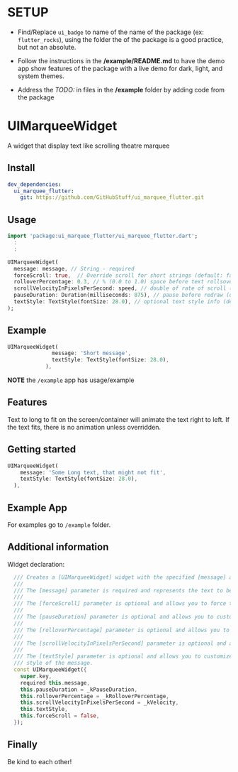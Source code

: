 # SETUP

- Find/Replace `ui_badge` to name of the name of the package (ex: `flutter_rocks`), using the folder the of the package is a good practice, but not an absolute.

- Follow the instructions in the **/example/README.md** to have the demo app show features of the package with a live demo for dark, light, and system themes.

- Address the *TODO:* in files in the **/example** folder by adding code from the package

<!--
The comments below are from the Flutter/Dart package generation. Feel free to use or ignore
-->

<!--
This README describes the package. If you publish this package to pub.dev,
this README's contents appear on the landing page for your package.

For information about how to write a good package README, see the guide for
[writing package pages](https://dart.dev/guides/libraries/writing-package-pages).

For general information about developing packages, see the Dart guide for
[creating packages](https://dart.dev/guides/libraries/create-library-packages)
and the Flutter guide for
[developing packages and plugins](https://flutter.dev/developing-packages).

Remove everything from here to the top
-->

# UIMarqueeWidget

A widget that display text like scrolling theatre marquee

## Install

```yaml
dev_dependencies:
  ui_marquee_flutter:
    git: https://github.com/GitHubStuff/ui_marquee_flutter.git
```

## Usage

```dart
import 'package:ui_marquee_flutter/ui_marquee_flutter.dart';
  :
  :

UIMarqueeWidget(
  message: message, // String - required
  forceScroll: true,  // Override scroll for short strings (default: false)
  rolloverPercentage: 0.3, // % (0.0 to 1.0) space before text rollsover (default: 0.1)
  scrollVelocityInPixelsPerSecond: speed, // double of rate of scroll (default: 60.0)
  pauseDuration: Duration(milliseconds: 875), // pause before redraw (default: 750ms)
  textStyle: TextStyle(fontSize: 28.0), // optional text style info (default: null)
);
```

## Example

```dart
UIMarqueeWidget(
              message: 'Short message',
              textStyle: TextStyle(fontSize: 28.0),
            ),
```

**NOTE** the ```/example``` app has usage/example

## Features

Text to long to fit on the screen/container will animate the text right to left.
If the text fits, there is no animation unless overridden.

## Getting started

```dart
UIMarqueeWidget(
    message: 'Some Long text, that might not fit',
    textStyle: TextStyle(fontSize: 28.0),
  ),
```

## Example App

For examples go to `/example` folder.

## Additional information

Widget declaration:

```dart
  /// Creates a [UIMarqueeWidget] widget with the specified [message] and [textStyle].
  ///
  /// The [message] parameter is required and represents the text to be displayed.
  ///
  /// The [forceScroll] parameter is optional and allows you to force the text to scroll
  ///
  /// The [pauseDuration] parameter is optional and allows you to customize the pause between scrolls
  ///
  /// The [rolloverPercentage] parameter is optional and allows you to customize the amount of rollover
  ///
  /// The [scrollVelocityInPixelsPerSecond] parameter is optional and allows you to customize the scroll velocity
  ///
  /// The [textStyle] parameter is optional and allows you to customize the text
  /// style of the message.
  const UIMarqueeWidget({
    super.key,
    required this.message,
    this.pauseDuration = _kPauseDuration,
    this.rolloverPercentage = _kRolloverPercentage,
    this.scrollVelocityInPixelsPerSecond = _kVelocity,
    this.textStyle,
    this.forceScroll = false,
  });
```

## Finally

Be kind to each other!
